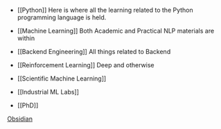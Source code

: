 * [[Python]]
	Here is where all the learning related to the Python programming language is held.
	
* [[Machine Learning]]
	Both Academic and Practical NLP materials are within


* [[Backend Engineering]]
	All things related to Backend
	
* [[Reinforcement Learning]]
	Deep and otherwise
	
* [[Scientific Machine Learning]] 

* [[Industrial ML Labs]] 

* [[PhD]] 


[Obsidian](https://youtu.be/WqKluXIra70) 


